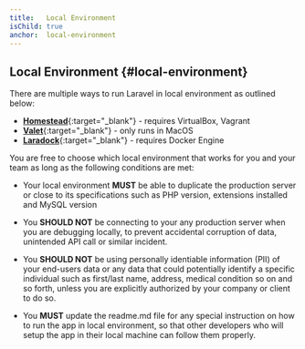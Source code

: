 ```yaml
---
title:   Local Environment
isChild: true
anchor:  local-environment
---
```


## Local Environment {#local-environment}

There are multiple ways to run Laravel in local environment as outlined below:

* [**Homestead**](https://laravel.com/docs/5.8/homestead){:target="_blank"} - requires VirtualBox, Vagrant
* [**Valet**](https://laravel.com/docs/5.8/valet){:target="_blank"} - only runs in MacOS
* [**Laradock**](https://laradock.io/){:target="_blank"}  - requires Docker Engine

You are free to choose which local environment that works for you and your team as long as the following conditions are met:

- Your local environment **MUST** be able to duplicate the production server or close to its specifications such as PHP version, extensions installed and MySQL version

- You **SHOULD NOT** be connecting to your any production server when you are debugging locally, to prevent accidental corruption of data, unintended API call or similar incident.

- You **SHOULD NOT** be using personally identiable information (PII) of your  end-users  data or any data that could potentially identify a specific individual such as first/last name, address, medical condition so on and so forth, unless you are explicitly authorized by your company or client to do so.

- You  **MUST** update the readme.md file for any special instruction on how to run the app in local environment, so that other developers who will setup the app in their local machine can follow them properly.